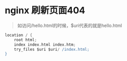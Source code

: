 # nginx 刷新页面404

> 如访问/hello.html的时候，$uri代表的就是hello.html

```groovy
location / {
    root html;
    index index.html index.htm;
    try_files $uri $uri/ /index.html;
}
```



